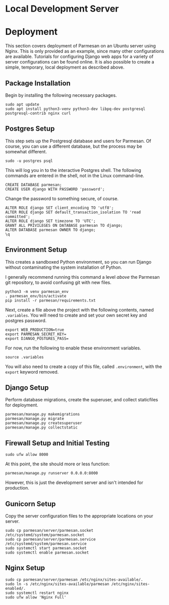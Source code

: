 Local Development Server
========================

Deployment
==========

This section covers deployment of Parmesan on an Ubuntu server using Nginx. This
is only provided as an example, since many other configurations are available.
Tutorials for configuring Django web apps for a variety of server configurations
can be found online. It is also possible to create a simple, temporary, local
deployment as described above. 

Package Installation
--------------------

Begin by installing the following necessary packages.

```
sudo apt update
sudo apt install python3-venv python3-dev libpq-dev postgresql postgresql-contrib nginx curl
```

Postgres Setup
--------------

This step sets up the Postgresql database and users for Parmesan. Of course, you
can use a different database, but the process may be somewhat different.

```
sudo -u postgres psql
```

This will log you in to the interactive Postgres shell. The following commands
are entered in the shell, not in the Linux command-line.

```
CREATE DATABASE parmesan;
CREATE USER django WITH PASSWORD 'password';
```

Change the password to something secure, of course.

```
ALTER ROLE django SET client_encoding TO 'utf8';
ALTER ROLE django SET default_transaction_isolation TO 'read committed';
ALTER ROLE django SET timezone TO 'UTC';
GRANT ALL PRIVILEGES ON DATABASE parmesan TO django;
ALTER DATABASE parmesan OWNER TO django;
\q
```

Environment Setup
-----------------

This creates a sandboxed Python environment, so you can run Django without
contaminating the system installation of Python. 

I generally recommend running this command a level _above_ the Parmesan git
repository, to avoid confusing git with new files.

```
python3 -m venv parmesan_env
. parmesan_env/bin/activate
pip install -r parmesan/requirements.txt
```

Next, create a file above the project with the following contents, named
`.variables`. You will need to create and set your own secret key and postgres
password. 

```
export WEB_PRODUCTION=true
export PARMESAN_SECRET_KEY=
export DJANGO_POSTGRES_PASS=
```

For now, run the following to enable these environment variables.

```
source .variables
```

You will also need to create a copy of this file, called `.environment`, with
the `export` keyword removed.

Django Setup
------------

Perform database migrations, create the superuser, and collect staticfiles for
deployment.

```
parmesan/manage.py makemigrations
parmesan/manage.py migrate
parmesan/manage.py createsuperuser
parmesan/manage.py collectstatic
```

Firewall Setup and Initial Testing
----------------------------------

```
sudo ufw allow 8000
```

At this point, the site should more or less function:

```
parmesan/manage.py runserver 0.0.0.0:8000
``` 

However, this is just the development server and isn't intended for production.

Gunicorn Setup
--------------

Copy the server configuration files to the appropriate locations on your server.

```
sudo cp parmesan/server/parmesan.socket /etc/systemd/system/parmesan.socket
sudo cp parmesan/server/parmesan.service /etc/systemd/system/parmesan.service
sudo systemctl start parmesan.socket
sudo systemctl enable parmesan.socket
```

Nginx Setup
-----------

```
sudo cp parmesan/server/parmesan /etc/nginx/sites-available/.
sudo ln -s /etc/nginx/sites-available/parmesan /etc/nginx/sites-enabled/.
sudo systemctl restart nginx
sudo ufw allow 'Nginx Full'
```
